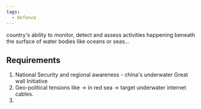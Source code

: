 ```yaml
---
tags:
  - Defence
---
```

country's ability to monitor, detect and assess activities happening beneath the surface of water bodies like oceans or seas...
## Requirements
1. National Security and regional awareness - china's underwater Great wall Initiative
2. Geo-political tensions like -> in red sea -> target underwater internet cables.
3. 